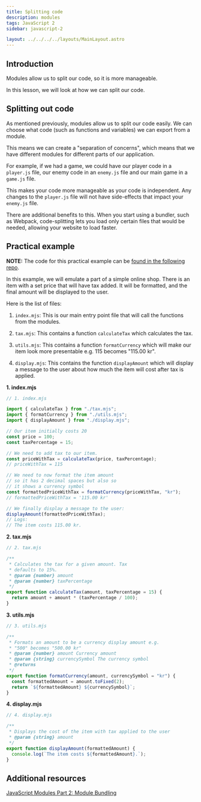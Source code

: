 ```yaml
---
title: Splitting code
description: modules
tags: JavaScript 2
sidebar: javascript-2

layout: ../../../../layouts/MainLayout.astro
---
```


## Introduction

Modules allow us to split our code, so it is more manageable.

In this lesson, we will look at how we can split our code.

## Splitting out code

As mentioned previously, modules allow us to split our code easily. We can choose what code (such as functions and variables) we can export from a module.

This means we can create a "separation of concerns", which means that we have different modules for different parts of our application.

For example, if we had a game, we could have our player code in a `player.js` file, our enemy code in an `enemy.js` file and our main game in a `game.js` file.

This makes your code more manageable as your code is independent. Any changes to the `player.js` file will not have side-effects that impact your `enemy.js` file.

There are additional benefits to this. When you start using a bundler, such as Webpack, code-splitting lets you load only certain files that would be needed, allowing your website to load faster.

## Practical example

**NOTE:** The code for this practical example can be [found in the following repo](https://github.com/NoroffFEU/es6-modules-exercises).

In this example, we will emulate a part of a simple online shop. There is an item with a set price that will have tax added. It will be formatted, and the final amount will be displayed to the user.

Here is the list of files:

1. `index.mjs`: This is our main entry point file that will call the functions from the modules.

2. `tax.mjs`: This contains a function `calculateTax` which calculates the tax.

3. `utils.mjs`: This contains a function `formatCurrency` which will make our item look more presentable e.g. 115 becomes "115.00 kr".

4. `display.mjs`: This contains the function `displayAmount` which will display a message to the user about how much the item will cost after tax is applied.

**1. index.mjs**

```js
// 1. index.mjs

import { calculateTax } from "./tax.mjs";
import { formatCurrency } from "./utils.mjs";
import { displayAmount } from "./display.mjs";

// Our item initially costs 20
const price = 100;
const taxPercentage = 15;

// We need to add tax to our item.
const priceWithTax = calculateTax(price, taxPercentage);
// priceWithTax = 115

// We need to now format the item amount
// so it has 2 decimal spaces but also so
// it shows a currency symbol
const formattedPriceWithTax = formatCurrency(priceWithTax, "kr");
// formattedPriceWithTax = '115.00 kr'

// We finally display a message to the user:
displayAmount(formattedPriceWithTax);
// Logs:
// The item costs 115.00 kr.
```

**2. tax.mjs**

```js
// 2. tax.mjs

/**
 * Calculates the tax for a given amount. Tax
 * defaults to 15%.
 * @param {number} amount
 * @param {number} taxPercentage
 */
export function calculateTax(amount, taxPercentage = 15) {
  return amount + amount * (taxPercentage / 100);
}
```

**3. utils.mjs**

```js
// 3. utils.mjs

/**
 * Formats an amount to be a currency display amount e.g.
 * "500" becomes "500.00 kr"
 * @param {number} amount Currency amount
 * @param {string} currencySymbol The currency symbol
 * @returns
 */
export function formatCurrency(amount, currencySymbol = "kr") {
  const formattedAmount = amount.toFixed(2);
  return `${formattedAmount} ${currencySymbol}`;
}
```

**4. display.mjs**

```js
// 4. display.mjs

/**
 * Displays the cost of the item with tax applied to the user
 * @param {string} amount
 */
export function displayAmount(formattedAmount) {
  console.log(`The item costs ${formattedAmount}.`);
}
```

## Additional resources

[JavaScript Modules Part 2: Module Bundling](https://www.freecodecamp.org/news/javascript-modules-part-2-module-bundling-5020383cf306/)
